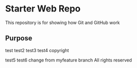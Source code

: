 # Starter Web Repo

This repository is for showing how Git and GitHub work

## Purpose
test
test2
test3
test4
copyright

test5
test6
change from myfeature branch
All rights reserved
